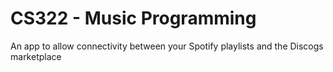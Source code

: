 # CS322 - Music Programming

An app to allow connectivity between your Spotify playlists and the Discogs marketplace 